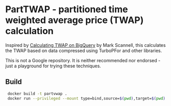 # PartTWAP - partitioned time weighted average price (TWAP) calculation

Inspired by [Calculating TWAP on BigQuery](https://medium.com/google-cloud/calculating-twap-on-bigquery-b4dc14b82e98) by Mark Scannell, this calculates the TWAP based on data compressed using TurboPFor and other libraries.

This is not a Google repository. It is neither recommended nor endorsed - just a playground for trying these techniques.

## Build

```sh
 docker build -t partvwap .
 docker run --privileged --mount type=bind,source=$(pwd),target=$(pwd) --mount type=bind,source=/tmp,target=/tmp  -it partvwap:latest bash -c "cd $(pwd) && cmake -DCMAKE_BUILD_TYPE=Release -B cmake-build -S . && make -j10 -C cmake-build"
```
